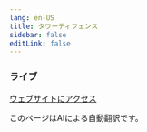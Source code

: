 ```yaml
---
lang: en-US
title: タワーディフェンス
sidebar: false
editLink: false
---
```


### ライブ

<sample src="https://v6p9d9t4.ssl.hwcdn.net/html/7746989/index.html" />

[ウェブサイトにアクセス](https://willitaugment.itch.io/tumbleweed-defender)


このページはAIによる自動翻訳です。